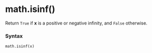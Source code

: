 # math.isinf()

Return `True` if **x** is a positive or negative infinity, and `False` otherwise.

### Syntax

```python
math.isinf(x)
```
